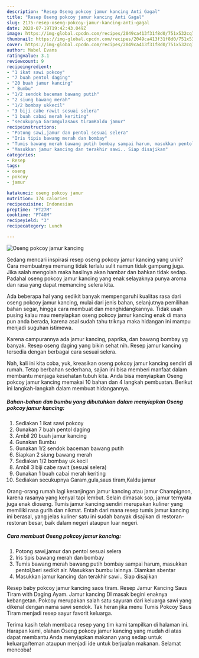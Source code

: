 ```yaml
---
description: "Resep Oseng pokcoy jamur kancing Anti Gagal"
title: "Resep Oseng pokcoy jamur kancing Anti Gagal"
slug: 2175-resep-oseng-pokcoy-jamur-kancing-anti-gagal
date: 2020-07-19T19:42:43.049Z
image: https://img-global.cpcdn.com/recipes/2049ca413f31f8d0/751x532cq70/oseng-pokcoy-jamur-kancing-foto-resep-utama.jpg
thumbnail: https://img-global.cpcdn.com/recipes/2049ca413f31f8d0/751x532cq70/oseng-pokcoy-jamur-kancing-foto-resep-utama.jpg
cover: https://img-global.cpcdn.com/recipes/2049ca413f31f8d0/751x532cq70/oseng-pokcoy-jamur-kancing-foto-resep-utama.jpg
author: Mabel Evans
ratingvalue: 3.1
reviewcount: 9
recipeingredient:
- "1 ikat sawi pokcoy"
- "7 buah pentol daging"
- "20 buah jamur kancing"
- " Bumbu"
- "1/2 sendok baceman bawang putih"
- "2 siung bawang merah"
- "1/2 bombay ukkecil"
- "3 biji cabe rawit sesuai selera"
- "1 buah cabai merah keriting"
- "secukupnya Garamgulasaus tiramKaldu jamur"
recipeinstructions:
- "Potong sawi,jamur dan pentol sesuai selera"
- "Iris tipis bawang merah dan bombay"
- "Tumis bawang merah bawang putih bombay sampai harum, masukkan pentol,beri sedikit air. Masukkan bumbu lainnya. Diamkan sbentar"
- "Masukkan jamur kancing dan terakhir sawi.. Siap disajikan"
categories:
- Resep
tags:
- oseng
- pokcoy
- jamur

katakunci: oseng pokcoy jamur 
nutrition: 174 calories
recipecuisine: Indonesian
preptime: "PT27M"
cooktime: "PT40M"
recipeyield: "3"
recipecategory: Lunch

---
```



![Oseng pokcoy jamur kancing](https://img-global.cpcdn.com/recipes/2049ca413f31f8d0/751x532cq70/oseng-pokcoy-jamur-kancing-foto-resep-utama.jpg)

Sedang mencari inspirasi resep oseng pokcoy jamur kancing yang unik? Cara membuatnya memang tidak terlalu sulit namun tidak gampang juga. Jika salah mengolah maka hasilnya akan hambar dan bahkan tidak sedap. Padahal oseng pokcoy jamur kancing yang enak selayaknya punya aroma dan rasa yang dapat memancing selera kita.

Ada beberapa hal yang sedikit banyak mempengaruhi kualitas rasa dari oseng pokcoy jamur kancing, mulai dari jenis bahan, selanjutnya pemilihan bahan segar, hingga cara membuat dan menghidangkannya. Tidak usah pusing kalau mau menyiapkan oseng pokcoy jamur kancing enak di mana pun anda berada, karena asal sudah tahu triknya maka hidangan ini mampu menjadi suguhan istimewa.

Karena campurannya ada jamur kancing, paprika, dan bawang bombay yg banyak. Resep oseng daging yang bikin sehat nih. Resep jamur kancing tersedia dengan berbagai cara sesuai selera.


Nah, kali ini kita coba, yuk, kreasikan oseng pokcoy jamur kancing sendiri di rumah. Tetap berbahan sederhana, sajian ini bisa memberi manfaat dalam membantu menjaga kesehatan tubuh kita. Anda bisa menyiapkan Oseng pokcoy jamur kancing memakai 10 bahan dan 4 langkah pembuatan. Berikut ini langkah-langkah dalam membuat hidangannya.

<!--inarticleads1-->

##### Bahan-bahan dan bumbu yang dibutuhkan dalam menyiapkan Oseng pokcoy jamur kancing:

1. Sediakan 1 ikat sawi pokcoy
1. Gunakan 7 buah pentol daging
1. Ambil 20 buah jamur kancing
1. Gunakan  Bumbu
1. Gunakan 1/2 sendok baceman bawang putih
1. Siapkan 2 siung bawang merah
1. Sediakan 1/2 bombay uk.kecil
1. Ambil 3 biji cabe rawit (sesuai selera)
1. Gunakan 1 buah cabai merah keriting
1. Sediakan secukupnya Garam,gula,saus tiram,Kaldu jamur


Orang-orang rumah lagi keranjingan jamur kancing atau jamur Champignon, karena rasanya yang kenyal tapi lembut. Selain dimasak sop, jamur ternyata juga enak dioseng. Tumis jamur kancing sendiri merupakan kuliner yang memiliki rasa gurih dan nikmat. Entah dari mana resep tumis jamur kancing ini berasal, yang jelas kuliner satu ini sudah banyak disajikan di restoran-restoran besar, baik dalam negeri ataupun luar negeri. 

<!--inarticleads2-->

##### Cara membuat Oseng pokcoy jamur kancing:

1. Potong sawi,jamur dan pentol sesuai selera
1. Iris tipis bawang merah dan bombay
1. Tumis bawang merah bawang putih bombay sampai harum, masukkan pentol,beri sedikit air. Masukkan bumbu lainnya. Diamkan sbentar
1. Masukkan jamur kancing dan terakhir sawi.. Siap disajikan


Resep baby pokcoy jamur kancing saos tiram. Resep Jamur Kancing Saus Tiram with Daging Ayam. Jamur kancing DI masak begini enaknya kebangetan. Pokcoy merupakan salah satu sayuran dari keluarga sawi yang dikenal dengan nama sawi sendok. Tak heran jika menu Tumis Pokcoy Saus Tiram menjadi resep sayur favorit keluarga. 

Terima kasih telah membaca resep yang tim kami tampilkan di halaman ini. Harapan kami, olahan Oseng pokcoy jamur kancing yang mudah di atas dapat membantu Anda menyiapkan makanan yang sedap untuk keluarga/teman ataupun menjadi ide untuk berjualan makanan. Selamat mencoba!

